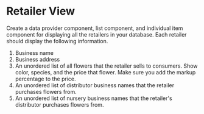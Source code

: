 # Retailer View

Create a data provider component, list component, and individual item component for displaying all the retailers in your database. Each retailer should display the following information.

1. Business name
1. Business address
1. An unordered list of all flowers that the retailer sells to consumers. Show color, species, and the price that flower. Make sure you add the markup percentage to the price.
1. An unordered list of distributor business names that the retailer purchases flowers from.
1. An unordered list of nursery business names that the retailer's distributor purchases flowers from.

